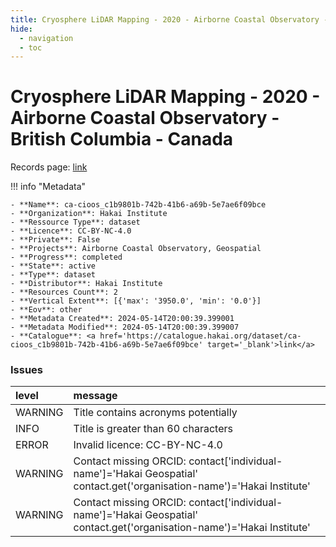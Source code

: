 ```yaml
---
title: Cryosphere LiDAR Mapping - 2020 - Airborne Coastal Observatory -British Columbia - Canada
hide:
  - navigation
  - toc
---
```


# Cryosphere LiDAR Mapping - 2020 - Airborne Coastal Observatory -British Columbia - Canada

Records page: <a href='https://catalogue.hakai.org/dataset/ca-cioos_c1b9801b-742b-41b6-a69b-5e7ae6f09bce' target='_blank'>link</a>

<div id='map'></div>

!!! info "Metadata"
    
    - **Name**: ca-cioos_c1b9801b-742b-41b6-a69b-5e7ae6f09bce 
    - **Organization**: Hakai Institute 
    - **Ressource Type**: dataset 
    - **Licence**: CC-BY-NC-4.0 
    - **Private**: False 
    - **Projects**: Airborne Coastal Observatory, Geospatial 
    - **Progress**: completed 
    - **State**: active 
    - **Type**: dataset 
    - **Distributor**: Hakai Institute 
    - **Resources Count**: 2 
    - **Vertical Extent**: [{'max': '3950.0', 'min': '0.0'}] 
    - **Eov**: other 
    - **Metadata Created**: 2024-05-14T20:00:39.399001 
    - **Metadata Modified**: 2024-05-14T20:00:39.399007 
    - **Catalogue**: <a href='https://catalogue.hakai.org/dataset/ca-cioos_c1b9801b-742b-41b6-a69b-5e7ae6f09bce' target='_blank'>link</a> 

### Issues

| level   | message                                                                                                                 |
|:--------|:------------------------------------------------------------------------------------------------------------------------|
| WARNING | Title contains acronyms potentially                                                                                     |
| INFO    | Title is greater than 60 characters                                                                                     |
| ERROR   | Invalid licence: CC-BY-NC-4.0                                                                                           |
| WARNING | Contact missing ORCID: contact['individual-name']='Hakai Geospatial' contact.get('organisation-name')='Hakai Institute' |
| WARNING | Contact missing ORCID: contact['individual-name']='Hakai Geospatial' contact.get('organisation-name')='Hakai Institute' |

<script>
   document.addEventListener("DOMContentLoaded", function() {
    var map = L.map('map').setView([51.505, -125.09], 5);
    L.tileLayer('https://tile.openstreetmap.org/{z}/{x}/{y}.png', {
        maxZoom: 19,
        attribution: '&copy; <a href="http://www.openstreetmap.org/copyright">OpenStreetMap</a>'
    }).addTo(map);
    var geojsonFeature = {
        "type": "Feature",
        "properties": {
            "name" : "Cryosphere LiDAR Mapping - 2020 - Airborne Coastal Observatory -British Columbia - Canada"
        },
        "geometry": {'type': 'Polygon', 'coordinates': [[[-128.7, 48.22], [-120.8, 48.22], [-120.8, 52.39], [-128.7, 52.39], [-128.7, 48.22]]]}
    }
    L.geoJSON(geojsonFeature).addTo(map);
   })
</script>